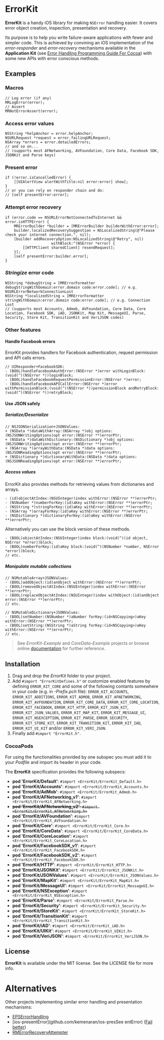 ErrorKit
========

**ErrorKit** is a handy iOS library for making `NSError` handling easier. It covers error object creation, inspection, presentation and recovery.

Its purpose is to help you write failure-aware applications with fewer and simpler code. This is achieved by convining an iOS implementation of the *error-responder* and *error-recovery* mechanisms available in the **Application Kit** (see [Error Handling Programming Guide For Cocoa](https://developer.apple.com/library/mac/documentation/Cocoa/Conceptual/ErrorHandlingCocoa/ErrorHandling/ErrorHandling.html)) with some new APIs with error conscious methods.

Examples
--------

### Macros

```objc
// Log error (if any)
MRLogError(error);
// Assert
MRNotErrorAssert(error);
```

### Access error values

```objc
NSString *helpAnchor = error.helpAnchor;
NSURLRequest *request = error.failingURLRequest;
NSArray *errors = error.detailedErrors;
// and so on...
// (supports most AFNetworking, AVFoundation, Core Data, Facebook SDK, JSONKit and Parse keys)
```

### Present error

```objc
if (!error.isCancelledError) {
    [[UIAlertView alertWithTitle:nil error:error] show];
}
// or you can rely on responder chain and do:
// [self presentError:error];
```

### Attempt error recovery

```objc
if (error.code == NSURLErrorNotConnectedToInternet && error.isHTTPError) {
    MRErrorBuilder *builder = [MRErrorBuilder builderWithError:error];
    builder.localizedRecoverySuggestion = NSLocalizedString(@"Please check your internet connection.", nil);
    [builder addRecoveryOption:NSLocalizedString(@"Retry", nil)
                     withBlock:^(NSError *error) {
        [[HTTPClient sharedClient] resendRequest];
    }];
    [self presentError:builder.error];
}
```

### *Stringize* error code

```objc
NSString *debugString = [MRErrorFormatter debugStringWithDomain:error.domain code:error.code]; // e.g. NSURLErrorNetworkConnectionLost
NSString *localizedString = [MRErrorFormatter stringWithDomain:error.domain code:error.code]; // e.g. Connection Lost
// (supports most Accounts, Admob, AVFoundation, Core Data, Core Location, Facebook SDK, iAD, JSONKit, Map Kit, MessageUI, Parse, Security, Store Kit, TransitionKit and VeriJSON codes)
```

### Other features

#### Handle Facebook errors

ErrorKit provides handlers for Facebook authentication, request permission and API calls errors.

```objc
// UIResponder+FacebookSDK:
- (BOOL)handleFacebookAuthError:(NSError *)error withLoginBlock:(void(^)(NSError *))loginBlock;
- (BOOL)handleFacebookRequestPermissionError:(NSError *)error;
- (BOOL)handleFacebookAPICallError:(NSError *)error withPermissionBlock:(void(^)(NSError *))permissionBlock andRetryBlock:(void(^)(NSError *))retryBlock;
```

#### Use JSON safely

##### Serialize/Deserialize

```objc
// NSJSONSerialization+JSONValues:
+ (NSData *)dataWithArray:(NSArray *)obj options:(NSJSONWritingOptions)opt error:(NSError **)errorPtr;
+ (NSData *)dataWithDictionary:(NSDictionary *)obj options:(NSJSONWritingOptions)opt error:(NSError **)errorPtr;
+ (NSArray *)arrayWithData:(NSData *)data options:(NSJSONReadingOptions)opt error:(NSError **)errorPtr;
+ (NSDictionary *)dictionaryWithData:(NSData *)data options:(NSJSONReadingOptions)opt error:(NSError **)errorPtr;
```

##### Access values

ErrorKit also provides methods for retrieving values from dictionaries and arrays.

```objc
- (id)objectAtIndex:(NSUInteger)index withError:(NSError **)errorPtr;        
- (NSNumber *)numberForKey:(id)aKey withError:(NSError **)errorPtr;
- (NSString *)stringForKey:(id)aKey withError:(NSError **)errorPtr;
- (NSArray *)arrayForKey:(id)aKey withError:(NSError **)errorPtr;
- (NSDictionary *)dictionaryForKey:(id)aKey withError:(NSError **)errorPtr;
```
    
Alternatively you can use the block version of these methods.

```objc
- (BOOL)objectAtIndex:(NSUInteger)index block:(void(^)(id object, NSError *error))block;
- (BOOL)numberForKey:(id)aKey block:(void(^)(NSNumber *number, NSError *error))block;
// etc.
```

##### Manipulate mutable collections

```objc
// NSMutableArray+JSONValues:
- (BOOL)addObject:(id)anObject withError:(NSError **)errorPtr;
- (BOOL)removeObjectAtIndex:(NSUInteger)index withError:(NSError **)errorPtr;
- (BOOL)replaceObjectAtIndex:(NSUInteger)index withObject:(id)anObject error:(NSError **)errorPtr;
// etc.

// NSMutableDictionary+JSONValues:
- (BOOL)setNumber:(NSNumber *)aNumber forKey:(id<NSCopying>)aKey withError:(NSError **)errorPtr;
- (BOOL)setString:(NSString *)aString forKey:(id<NSCopying>)aKey withError:(NSError **)errorPtr;
// etc.
```

> See *ErrorKit-Example* and *CoreData-Example* projects or browse online [documentation](http://hectr.github.com/ErrorKit/) for further reference.

Installation
------------

1. Drag and drop the *ErrorKit* folder to your project.
2. Add `#import "ErrorKitDefines.h"` or customize enabled features by defining `ERROR_KIT_CORE` and some of the following contants somewhere in your code (e.g. in *-Prefix.pch* file):
`ERROR_KIT_ACCOUNTS`, `ERROR_KIT_ADDITIONS`, `ERROR_KIT_ADMOB`, `ERROR_KIT_AFNETWORKING`, `ERROR_KIT_AVFOUNDATION`, `ERROR_KIT_CORE_DATA`, `ERROR_KIT_CORE_LOCATION`, `ERROR_KIT_FACEBOOK`, `ERROR_KIT_HTTP`, `ERROR_KIT_JSON_KIT`, `ERROR_KIT_JSON_VALUES`, `ERROR_KIT_MAP_KIT`, `ERROR_KIT_MESSAGE_UI`, `ERROR_KIT_NSEXCEPTION`, `ERROR_KIT_PARSE`, `ERROR_SECURITY`, `ERROR_KIT_STORE_KIT`, `ERROR_KIT_TRANSITION_KIT`, `ERROR_KIT_IAD`, `ERROR_KIT_UI_KIT` and/or `ERROR_KIT_VERI_JSON`.
3. Finally add `#import "ErrorKit.h"`.

### CocoaPods

For using the functionalities provided by one subspec you must add it to your *Podfile* and import its header in your code.

The **ErrorKit** specification provides the following subspecs:

* **pod 'ErrorKit/Default'**: `#import <ErrorKit/ErrorKit_Default.h>`
* **pod 'ErrorKit/Accounts'**: `#import <ErrorKit/ErrorKit_Accounts.h>`
* **pod 'ErrorKit/AdMob'**: `#import <ErrorKit/ErrorKit_Admob.h>`
* **pod 'ErrorKit/AFNetworking_v1'**: `#import <ErrorKit/ErrorKit_AFNetworking.h>`
* ~~**pod 'ErrorKit/AFNetworking_v2'**: `#import <ErrorKit/ErrorKit_AFNetworking.h>`~~
* **pod 'ErrorKit/AVFoundation'**: `#import <ErrorKit/ErrorKit_AVFoundation.h>`
* **pod 'ErrorKit/Core'**: `#import <ErrorKit/ErrorKit_Core.h>`
* **pod 'ErrorKit/CoreData'**: `#import <ErrorKit/ErrorKit_CoreData.h>`
* **pod 'ErrorKit/CoreLocation'**: `#import <ErrorKit/ErrorKit_CoreLocation.h>`
* **pod 'ErrorKit/FacebookSDK_v1'**: `#import <ErrorKit/ErrorKit_FacebookSDK.h>`
* **pod 'ErrorKit/FacebookSDK_v2'**: `#import <ErrorKit/ErrorKit_FacebookSDK.h>`
* **pod 'ErrorKit/HTTP'**: `#import <ErrorKit/ErrorKit_HTTP.h>`
* **pod 'ErrorKit/JSONKit'**: `#import <ErrorKit/ErrorKit_JSONKit.h>`
* **pod 'ErrorKit/JSONValues'**: `#import <ErrorKit/ErrorKit_JSONValues.h>`
* **pod 'ErrorKit/MapKit'**: `#import <ErrorKit/ErrorKit_MapKit.h>`
* **pod 'ErrorKit/MessageUI'**: `#import <ErrorKit/ErrorKit_MessageUI.h>`
* **pod 'ErrorKit/NSException'**: `#import <ErrorKit/ErrorKit_NSException.h>`
* **pod 'ErrorKit/Parse'**: `#import <ErrorKit/ErrorKit_Parse.h>`
* **pod 'ErrorKit/Security'**: `#import <ErrorKit/ErrorKit_Security.h>`
* **pod 'ErrorKit/StoreKit'**: `#import <ErrorKit/ErrorKit_StoreKit.h>`
* **pod 'ErrorKit/TransitionKit'**: `#import <ErrorKit/ErrorKit_TransitionKit.h>`
* **pod 'ErrorKit/iAD'**: `#import <ErrorKit/ErrorKit_iAD.h>`
* **pod 'ErrorKit/UIKit'**: `#import <ErrorKit/ErrorKit_UIKit.h>`
* **pod 'ErrorKit/VeriJSON'**: `#import <ErrorKit/ErrorKit_VeriJSON.h>`

License
-------

**ErrorKit** is available under the MIT license. See the LICENSE file for more info.

Alternatives
============

Other projects implementing similar error handling and presentation mechanisms:

* [EPSErrorHandling](https://github.com/ElectricPeelSoftware/EPSErrorHandling)
* [ios-presentError](github.com/kemenaran/ios-presSee entError) ([Fail better](http://speakerdeck.com/kemenaran/fail-better-presenting-errors-in-cocoa))
* [RMErrorRecoveryAttempter](https://github.com/realmacsoftware/RMErrorRecoveryAttempter)
